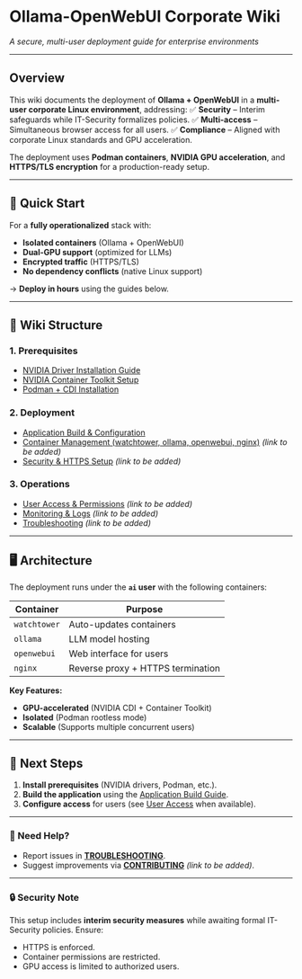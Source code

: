 # **Ollama-OpenWebUI Corporate Wiki**
*A secure, multi-user deployment guide for enterprise environments*

---

## **Overview**
This wiki documents the deployment of **Ollama + OpenWebUI** in a **multi-user corporate Linux environment**, addressing:
✅ **Security** – Interim safeguards while IT-Security formalizes policies.
✅ **Multi-access** – Simultaneous browser access for all users.
✅ **Compliance** – Aligned with corporate Linux standards and GPU acceleration.

The deployment uses **Podman containers**, **NVIDIA GPU acceleration**, and **HTTPS/TLS encryption** for a production-ready setup.

---

## **📌 Quick Start**
For a **fully operationalized** stack with:
- **Isolated containers** (Ollama + OpenWebUI)
- **Dual-GPU support** (optimized for LLMs)
- **Encrypted traffic** (HTTPS/TLS)
- **No dependency conflicts** (native Linux support)

→ **Deploy in hours** using the guides below.

---

## **📂 Wiki Structure**

### **1. Prerequisites**
- [NVIDIA Driver Installation Guide](NVIDIA-DRIVER-INSTALLATION-GUIDE)
- [NVIDIA Container Toolkit Setup](NVIDIA-CONTAINER-TOOLKIT-INSTALLATION)
- [Podman + CDI Installation](PODMAN-CDI-INSTALLATION)

### **2. Deployment**
- [Application Build & Configuration](APPLICATION-BUILD)
- [Container Management (watchtower, ollama, openwebui, nginx)](CONTAINER-MANAGEMENT) *(link to be added)*
- [Security & HTTPS Setup](SECURITY-HTTPS) *(link to be added)*

### **3. Operations**
- [User Access & Permissions](USER-ACCESS) *(link to be added)*
- [Monitoring & Logs](MONITORING-LOGS) *(link to be added)*
- [Troubleshooting](TROUBLESHOOTING) *(link to be added)*

---

## **🖥️ Architecture**
The deployment runs under the **`ai` user** with the following containers:

| **Container**  | **Purpose**                          |
|----------------|--------------------------------------|
| `watchtower`   | Auto-updates containers              |
| `ollama`       | LLM model hosting                    |
| `openwebui`    | Web interface for users             |
| `nginx`        | Reverse proxy + HTTPS termination   |

**Key Features:**
- **GPU-accelerated** (NVIDIA CDI + Container Toolkit)
- **Isolated** (Podman rootless mode)
- **Scalable** (Supports multiple concurrent users)

---

## **🚀 Next Steps**
1. **Install prerequisites** (NVIDIA drivers, Podman, etc.).
2. **Build the application** using the [Application Build Guide](APPLICATION-BUILD).
3. **Configure access** for users (see [User Access](USER-ACCESS) when available).

---
### **📢 Need Help?**
- Report issues in **[TROUBLESHOOTING](TROUBLESHOOTING)**.
- Suggest improvements via **[CONTRIBUTING](CONTRIBUTING)** *(link to be added)*.

---

### **🔒 Security Note**
This setup includes **interim security measures** while awaiting formal IT-Security policies. Ensure:
- HTTPS is enforced.
- Container permissions are restricted.
- GPU access is limited to authorized users.
